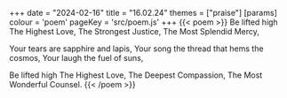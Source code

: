 +++
date = "2024-02-16"
title = "16.02.24"
themes = ["praise"]
[params]
  colour = 'poem'
  pageKey = 'src/poem.js'
+++
{{< poem >}}
Be lifted high The Highest Love,
The Strongest Justice,
The Most Splendid Mercy,

Your tears are sapphire and lapis,
Your song the thread that hems the cosmos,
Your laugh the fuel of suns,

Be lifted high The Highest Love,
The Deepest Compassion,
The Most Wonderful Counsel.
{{< /poem >}}